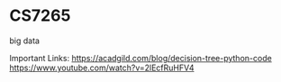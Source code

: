 # CS7265
big data

Important Links:
https://acadgild.com/blog/decision-tree-python-code
https://www.youtube.com/watch?v=2lEcfRuHFV4
